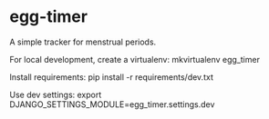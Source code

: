 egg-timer
==============

A simple tracker for menstrual periods.


For local development, create a virtualenv:
mkvirtualenv egg_timer

Install requirements:
pip install -r requirements/dev.txt

Use dev settings:
export DJANGO_SETTINGS_MODULE=egg_timer.settings.dev
